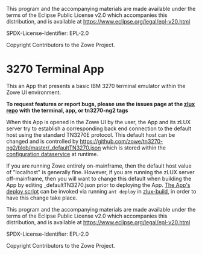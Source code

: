 This program and the accompanying materials are
made available under the terms of the Eclipse Public License v2.0 which accompanies
this distribution, and is available at https://www.eclipse.org/legal/epl-v20.html

SPDX-License-Identifier: EPL-2.0

Copyright Contributors to the Zowe Project.
# 3270 Terminal App
This an App that presents a basic IBM 3270 terminal emulator within the Zowe UI environment.

**To request features or report bugs, please use the issues page at the [zlux repo](https://github.com/zowe/zlux/issues) with the terminal, app, or tn3270-ng2 tags**

When this App is opened in the Zowe UI by the user, the App and its zLUX server try to establish a corresponding back end connection to the default host using the standard TN3270E protocol.
This default host can be changed and is controlled by https://github.com/zowe/tn3270-ng2/blob/master/_defaultTN3270.json which is stored within the [configuration dataservice](https://github.com/zowe/zlux/wiki/Configuration-Dataservice) at runtime.

If you are running Zowe entirely on-mainframe, then the default host value of "localhost" is generally fine. However, if you are running the zLUX server off-mainframe, then you will want to change this default when building the App by editing \_defaultTN3270.json prior to deploying the App. [The App's deploy script](https://github.com/zowe/tn3270-ng2/blob/master/build/build.xml) can be invoked via running `ant deploy` in [zlux-build](https://github.com/zowe/zlux-build), in order to have this change take place.


This program and the accompanying materials are
made available under the terms of the Eclipse Public License v2.0 which accompanies
this distribution, and is available at https://www.eclipse.org/legal/epl-v20.html

SPDX-License-Identifier: EPL-2.0

Copyright Contributors to the Zowe Project.
